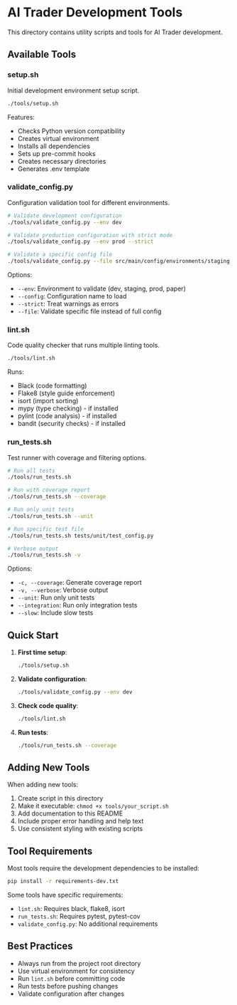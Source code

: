 # AI Trader Development Tools

This directory contains utility scripts and tools for AI Trader development.

## Available Tools

### setup.sh

Initial development environment setup script.

```bash
./tools/setup.sh
```

Features:

- Checks Python version compatibility
- Creates virtual environment
- Installs all dependencies
- Sets up pre-commit hooks
- Creates necessary directories
- Generates .env template

### validate_config.py

Configuration validation tool for different environments.

```bash
# Validate development configuration
./tools/validate_config.py --env dev

# Validate production configuration with strict mode
./tools/validate_config.py --env prod --strict

# Validate a specific config file
./tools/validate_config.py --file src/main/config/environments/staging.yaml
```

Options:

- `--env`: Environment to validate (dev, staging, prod, paper)
- `--config`: Configuration name to load
- `--strict`: Treat warnings as errors
- `--file`: Validate specific file instead of full config

### lint.sh

Code quality checker that runs multiple linting tools.

```bash
./tools/lint.sh
```

Runs:

- Black (code formatting)
- Flake8 (style guide enforcement)
- isort (import sorting)
- mypy (type checking) - if installed
- pylint (code analysis) - if installed
- bandit (security checks) - if installed

### run_tests.sh

Test runner with coverage and filtering options.

```bash
# Run all tests
./tools/run_tests.sh

# Run with coverage report
./tools/run_tests.sh --coverage

# Run only unit tests
./tools/run_tests.sh --unit

# Run specific test file
./tools/run_tests.sh tests/unit/test_config.py

# Verbose output
./tools/run_tests.sh -v
```

Options:

- `-c, --coverage`: Generate coverage report
- `-v, --verbose`: Verbose output
- `--unit`: Run only unit tests
- `--integration`: Run only integration tests
- `--slow`: Include slow tests

## Quick Start

1. **First time setup**:

   ```bash
   ./tools/setup.sh
   ```

2. **Validate configuration**:

   ```bash
   ./tools/validate_config.py --env dev
   ```

3. **Check code quality**:

   ```bash
   ./tools/lint.sh
   ```

4. **Run tests**:

   ```bash
   ./tools/run_tests.sh --coverage
   ```

## Adding New Tools

When adding new tools:

1. Create script in this directory
2. Make it executable: `chmod +x tools/your_script.sh`
3. Add documentation to this README
4. Include proper error handling and help text
5. Use consistent styling with existing scripts

## Tool Requirements

Most tools require the development dependencies to be installed:

```bash
pip install -r requirements-dev.txt
```

Some tools have specific requirements:

- `lint.sh`: Requires black, flake8, isort
- `run_tests.sh`: Requires pytest, pytest-cov
- `validate_config.py`: No additional requirements

## Best Practices

- Always run from the project root directory
- Use virtual environment for consistency
- Run `lint.sh` before committing code
- Run tests before pushing changes
- Validate configuration after changes
